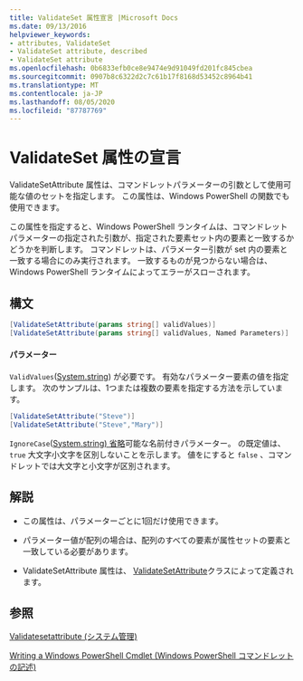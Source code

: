 ```yaml
---
title: ValidateSet 属性宣言 |Microsoft Docs
ms.date: 09/13/2016
helpviewer_keywords:
- attributes, ValidateSet
- ValidateSet attribute, described
- ValidateSet attribute
ms.openlocfilehash: 0b6833efb0ce8e9474e9d91049fd201fc845cbea
ms.sourcegitcommit: 0907b8c6322d2c7c61b17f8168d53452c8964b41
ms.translationtype: MT
ms.contentlocale: ja-JP
ms.lasthandoff: 08/05/2020
ms.locfileid: "87787769"
---
```

# <a name="validateset-attribute-declaration"></a>ValidateSet 属性の宣言

ValidateSetAttribute 属性は、コマンドレットパラメーターの引数として使用可能な値のセットを指定します。 この属性は、Windows PowerShell の関数でも使用できます。

この属性を指定すると、Windows PowerShell ランタイムは、コマンドレットパラメーターの指定された引数が、指定された要素セット内の要素と一致するかどうかを判断します。 コマンドレットは、パラメーター引数が set 内の要素と一致する場合にのみ実行されます。 一致するものが見つからない場合は、Windows PowerShell ランタイムによってエラーがスローされます。

## <a name="syntax"></a>構文

```csharp
[ValidateSetAttribute(params string[] validValues)]
[ValidateSetAttribute(params string[] validValues, Named Parameters)]
```

#### <a name="parameters"></a>パラメーター

`ValidValues`([System.string](/dotnet/api/System.String)) が必要です。 有効なパラメーター要素の値を指定します。 次のサンプルは、1つまたは複数の要素を指定する方法を示しています。

```csharp
[ValidateSetAttribute("Steve")]
[ValidateSetAttribute("Steve","Mary")]
```

`IgnoreCase`([System.string) 省略](/dotnet/api/System.Boolean)可能な名前付きパラメーター。 の既定値は、 `true` 大文字小文字を区別しないことを示します。 値をにすると `false` 、コマンドレットでは大文字と小文字が区別されます。

## <a name="remarks"></a>解説

- この属性は、パラメーターごとに1回だけ使用できます。

- パラメーター値が配列の場合は、配列のすべての要素が属性セットの要素と一致している必要があります。

- ValidateSetAttribute 属性は、 [ValidateSetAttribute](/dotnet/api/System.Management.Automation.ValidateSetAttribute)クラスによって定義されます。

## <a name="see-also"></a>参照

[Validatesetattribute (システム管理)](/dotnet/api/System.Management.Automation.ValidateSetAttribute)

[Writing a Windows PowerShell Cmdlet (Windows PowerShell コマンドレットの記述)](./writing-a-windows-powershell-cmdlet.md)

